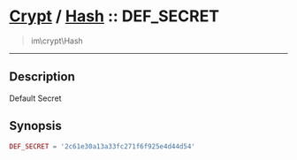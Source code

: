 # [Crypt](crypt.md) / [Hash](crypt-Hash.md) :: DEF_SECRET
 > im\crypt\Hash
____

## Description
Default Secret

## Synopsis
```php
DEF_SECRET = '2c61e30a13a33fc271f6f925e4d44d54'
```
